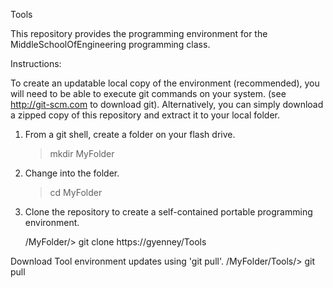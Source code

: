 Tools

This repository provides the programming environment for the MiddleSchoolOfEngineering programming class.

Instructions:

To create an updatable local copy of the environment (recommended), you will need to be able to execute git commands on your system.  (see http://git-scm.com to download git).  Alternatively, you can simply download a zipped copy of this repository and extract it to your local folder. 
   1.  From a git shell, create a folder on your flash drive.  

          > mkdir MyFolder

   2.  Change into the folder.

          > cd MyFolder

   3.  Clone the repository to create a self-contained portable programming environment.

          /MyFolder/>  git clone https://gyenney/Tools


Download Tool environment updates using 'git pull'.
        /MyFolder/Tools/>  git pull
